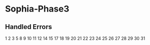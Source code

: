 # Sophia-Phase3

## Handled Errors
1
2
3
5
8
9
10
11
12
14
15
17
18
19
20
21
22
23
24
25
26
27
28
29
30
31